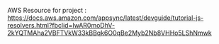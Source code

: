 AWS Resource for project : 
https://docs.aws.amazon.com/appsync/latest/devguide/tutorial-js-resolvers.html?fbclid=IwAR0moDhV-2kYQTMAha2VBFTVkW33kBBqk6O0qBe2Myb2Nb8VHHo5LShNmwk
